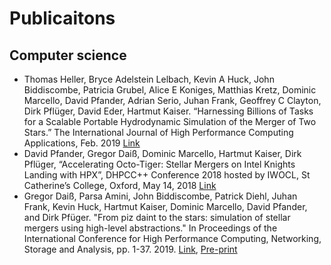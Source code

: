 # Publicaitons

## Computer science

* Thomas Heller, Bryce Adelstein Lelbach, Kevin A Huck, John Biddiscombe, Patricia Grubel, Alice E Koniges, Matthias Kretz, Dominic Marcello, David Pfander, Adrian Serio, Juhan Frank, Geoffrey C Clayton, Dirk Pflüger, David Eder, Hartmut Kaiser. “Harnessing Billions of Tasks for a Scalable Portable Hydrodynamic Simulation of the Merger of Two Stars.” The International Journal of High Performance Computing Applications, Feb. 2019 [Link](https://journals.sagepub.com/doi/10.1177/1094342018819744)
* David Pfander, Gregor Daiß, Dominic Marcello, Hartmut Kaiser, Dirk Pflüger, “Accelerating Octo-Tiger: Stellar Mergers on Intel Knights Landing with HPX”, DHPCC++ Conference 2018 hosted by IWOCL, St Catherine’s College, Oxford, May 14, 2018 [Link](https://dl.acm.org/citation.cfm?doid=3204919.3204938)
* Gregor Daiß, Parsa Amini, John Biddiscombe, Patrick Diehl, Juhan Frank, Kevin Huck, Hartmut Kaiser, Dominic Marcello, David Pfander, and Dirk Pfüger. "From piz daint to the stars: simulation of stellar mergers using high-level abstractions." In Proceedings of the International Conference for High Performance Computing, Networking, Storage and Analysis, pp. 1-37. 2019. [Link](https://dl.acm.org/doi/abs/10.1145/3295500.3356221), [Pre-print](https://arxiv.org/abs/1908.03121)
